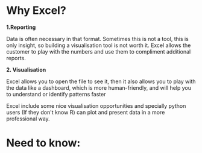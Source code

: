 # Why Excel? 

**1.Reporting** 

Data is often necessary in that format. Sometimes this is not a tool, this is only insight, so building a visualisation tool is not worth it. Excel allows the customer to play with the numbers and use them to compliment additional reports. 


**2. Visualisation** 

Excel allows you to open the file to see it, then it also allows you to play with the data like a dashboard, which is more human-friendly, and will help you to understand or identify patterns
faster 

Excel include some nice visualisation opportunities and specially python users (If they don't know R) can plot and present data in a more professional way. 

# Need to know:
